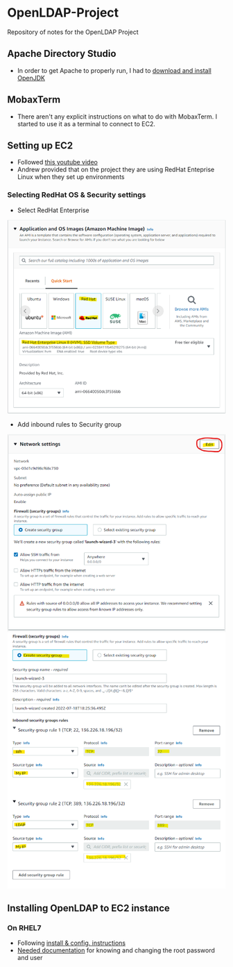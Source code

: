 # OpenLDAP-Project
Repository of notes for the OpenLDAP Project

## Apache Directory Studio
* In order to get Apache to properly run, I had to [download and install OpenJDK](https://adoptopenjdk.net/)

## MobaxTerm
* There aren't any explicit instructions on what to do with MobaxTerm. I started to use it as a terminal to connect to EC2.

## Setting up EC2

* Followed [this youtube video](https://www.youtube.com/watch?v=rIi8Pd5Uvbc)
* Andrew provided that on the project they are using RedHat Enteprise Linux when they set up environments

### Selecting RedHat OS & Security settings
* Select RedHat Enterprise


![select redhat](img/one.png)

* Add inbound rules to Security group


![Select Edit](img/two.png)
![configure inbound rule](img/three.png)

## Installing OpenLDAP to EC2 instance

### On RHEL7
* Following [install & config. instructions](cyberithub.com/best-steps-to-install-and-configure-openldap-server-on-rhel-centos-7-8/)
* [Needed documentation](digitalocean.com/community/tutorials/how-to-change-account-passwords-on-an-openldap-server) for knowing and changing the root password and user


